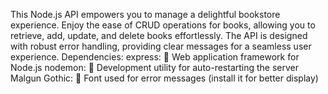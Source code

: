 This Node.js API empowers you to manage a delightful bookstore experience.
Enjoy the ease of CRUD operations for books, allowing you to retrieve, add, update, and delete books effortlessly.
The API is designed with robust error handling, providing clear messages for a seamless user experience.
Dependencies:
express: 🚀 Web application framework for Node.js
nodemon: 🔧 Development utility for auto-restarting the server
Malgun Gothic: 📝 Font used for error messages (install it for better display)
